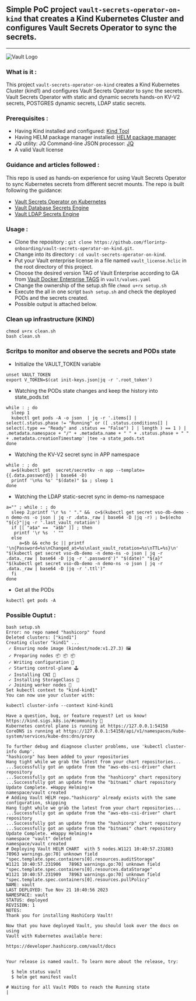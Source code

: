 ## Simple PoC project `vault-secrets-operator-on-kind` that creates a Kind Kubernetes Cluster and configures Vault Secrets Operator to sync the secrets.

-----

![Vault Logo](https://github.com/hashicorp/vault/raw/f22d202cde2018f9455dec755118a9b84586e082/Vault_PrimaryLogo_Black.png)


### What is it : 

  This project `vault-secrets-operator-on-kind` creates a Kind Kubernetes Cluster (kind1) and configures Vault Secrets Operator to sync the secrets.
  Vault Secrets Operator with static and dynamic secrets hands-on KV-V2 secrets, POSTGRES dynamic secrets, LDAP static secrets.
  

### Prerequisites :

  - Having Kind installed and configured: [Kind Tool](https://kind.sigs.k8s.io/)
  - Having HELM package manager installed: [HELM package manager](https://helm.sh/)
  - JQ utility: JQ Command-line JSON processor: [JQ](https://jqlang.github.io/jq/)
  - A valid Vault license

### Guidance and articles followed :

   This repo is used as hands-on experience for using Vault Secrets Operator to sync Kubernetes secrets from different secret mounts.
   The repo is built following the guidance:

   - [Vault Secrets Operator on Kubernetes](https://developer.hashicorp.com/vault/tutorials/kubernetes/vault-secrets-operator)
   - [Vault Database Secrets Engine](https://developer.hashicorp.com/vault/tutorials/db-credentials/database-secrets)
   - [Vault LDAP Secrets Engine](https://developer.hashicorp.com/vault/tutorials/secrets-management/openldap)

### Usage :

  - Clone the repository : `git clone https://github.com/florintp-onboarding/vault-secrets-operator-on-kind.git`.
  - Change into its directory : `cd vault-secrets-operator-on-kind`.
  - Put your Vault enterprise license in a file named `vault_license.hclic` in the root directory of this project.
  - Choose the desired version TAG of Vault Enterprise according to GA from [Vault Docker Enterprise TAGS](https://hub.docker.com/r/hashicorp/vault-enterprise/tags) in `vault/values.yaml`
  - Change the ownership of the setup.sh file `chmod u+rx setup.sh`
  - Execute the all in one script `bash setup.sh` and check the deployed PODs and the secrets created.
  - Possible output is attached below.


###  Clean up infrastructure (KIND)
````
chmod u+rx clean.sh
bash clean.sh
````

###  Scritps to monitor and observe the secrets and PODs state
- Initialize the VAULT_TOKEN variable
````
unset VAULT_TOKEN
export V_TOKEN=$(cat init-keys.json|jq -r '.root_token')
````

- Watching the PODs state changes and keep the history into state_pods.txt
````
while : ; do
  sleep 1
  kubectl get pods -A -o json  | jq -r '.items[] | select(.status.phase != "Running" or ([ .status.conditions[] | select(.type == "Ready" and .status == "False") ] | length ) == 1 ) | .metadata.namespace + "/" + .metadata.name + " " + .status.phase + " " + .metadata.creationTimestamp' |tee -a state_pods.txt
done
````

- Watching the KV-V2 secret sync in APP namespace
````
while : ; do
  a=$(kubectl get  secret/secretkv -n app --template={{.data.password}} | base64 -D) 
  printf '\n%s %s' "$(date)" $a ; sleep 1 
done
````

- Watching the LDAP static-secret sync in demo-ns namespace
````
a="" ; while : ; do
  sleep 2;printf '\r %s ' "." &&  c=$(kubectl get secret vso-db-demo -n demo-ns -o json | jq -r .data._raw | base64 -D |jq -r) ; b=$(echo "${c}"|jq -r '.last_vault_rotation')
  if [[ "a$a" ==  "a$b" ]] ; then
   printf '\r %s  ' ""
  else
     a=$b && echo $c || printf '\n{Password=%s\nChanged_at=%s\nlast_vault_rotation=%s\nTTL=%s}\n' "$(kubectl get secret vso-db-demo -n demo-ns -o json | jq -r .data._raw | base64 -D |jq -r '.password')" "$(date)" "${a}" "$(kubectl get secret vso-db-demo -n demo-ns -o json | jq -r .data._raw | base64 -D |jq -r '.ttl')"
  fi
done
````

- Get all the PODs
````
kubectl get pods -A
````

### Possible Ouptut :

````
bash setup.sh
Error: no repo named "hashicorp" found
Deleted clusters: ["kind1"]
Creating cluster "kind1" ...
 ✓ Ensuring node image (kindest/node:v1.27.3) 🖼
 ✓ Preparing nodes 📦 📦 📦
 ✓ Writing configuration 📜
 ✓ Starting control-plane 🕹️
 ✓ Installing CNI 🔌
 ✓ Installing StorageClass 💾
 ✓ Joining worker nodes 🚜
Set kubectl context to "kind-kind1"
You can now use your cluster with:

kubectl cluster-info --context kind-kind1

Have a question, bug, or feature request? Let us know! https://kind.sigs.k8s.io/#community 🙂
Kubernetes control plane is running at https://127.0.0.1:54158
CoreDNS is running at https://127.0.0.1:54158/api/v1/namespaces/kube-system/services/kube-dns:dns/proxy

To further debug and diagnose cluster problems, use 'kubectl cluster-info dump'.
"hashicorp" has been added to your repositories
Hang tight while we grab the latest from your chart repositories...
...Successfully got an update from the "aws-ebs-csi-driver" chart repository
...Successfully got an update from the "hashicorp" chart repository
...Successfully got an update from the "bitnami" chart repository
Update Complete. ⎈Happy Helming!⎈
namespace/vault created
# Adding Vault HELM repo."hashicorp" already exists with the same configuration, skipping
Hang tight while we grab the latest from your chart repositories...
...Successfully got an update from the "aws-ebs-csi-driver" chart repository
...Successfully got an update from the "hashicorp" chart repository
...Successfully got an update from the "bitnami" chart repository
Update Complete. ⎈Happy Helming!⎈
namespace "vault" deleted
namespace/vault created
# Deploying Vault HELM CHART  with 5 nodes.W1121 10:40:57.231883   78963 warnings.go:70] unknown field "spec.template.spec.containers[0].resources.auditStorage"
W1121 10:40:57.231906   78963 warnings.go:70] unknown field "spec.template.spec.containers[0].resources.dataStorage"
W1121 10:40:57.231909   78963 warnings.go:70] unknown field "spec.template.spec.containers[0].resources.pullPolicy"
NAME: vault
LAST DEPLOYED: Tue Nov 21 10:40:56 2023
NAMESPACE: vault
STATUS: deployed
REVISION: 1
NOTES:
Thank you for installing HashiCorp Vault!

Now that you have deployed Vault, you should look over the docs on using
Vault with Kubernetes available here:

https://developer.hashicorp.com/vault/docs


Your release is named vault. To learn more about the release, try:

  $ helm status vault
  $ helm get manifest vault

# Waiting for all Vault PODs to reach the Running state
|
````
